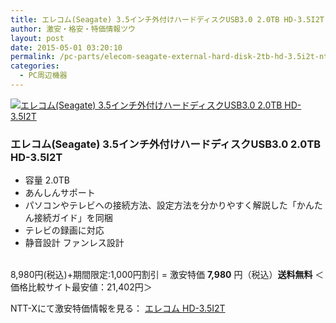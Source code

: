 ```yaml
---
title: エレコム(Seagate) 3.5インチ外付けハードディスクUSB3.0 2.0TB HD-3.5I2T 激安特価7,980円！送料無料！
author: 激安・格安・特価情報ツウ
layout: post
date: 2015-05-01 03:20:10
permalink: /pc-parts/elecom-seagate-external-hard-disk-2tb-hd-3.5i2t-nttx.html
categories:
  - PC周辺機器
---
```

<div class="img-bg2 img_L">
  <a href="http://px.a8.net/svt/ejp?a8mat=ZYP6S+8IMA3E+S1Q+BWGDT&#038;a8ejpredirect=http://nttxstore.jp/_II_EL14966082" target="_blank"><img border="0" alt="エレコム(Seagate) 3.5インチ外付けハードディスクUSB3.0 2.0TB HD-3.5I2T" src="http://image.nttxstore.jp/l2_images/E/EL/EL14966082.jpg" data-recalc-dims="1" /></a>
</div>

### エレコム(Seagate) 3.5インチ外付けハードディスクUSB3.0 2.0TB HD-3.5I2T
<!--more-->

* 容量 2.0TB
* あんしんサポート
* パソコンやテレビへの接続方法、設定方法を分かりやすく解説した「かんたん接続ガイド」を同梱
* テレビの録画に対応
* 静音設計 ファンレス設計

<br clear="all" />8,980円(税込)+期間限定:1,000円割引 = 激安特価 <span class="tokka-price"><strong>7,980</strong></span> 円（税込）**送料無料**
＜価格比較サイト最安値：21,402円＞

NTT-Xにて激安特価情報を見る： <a href="http://px.a8.net/svt/ejp?a8mat=ZYP6S+8IMA3E+S1Q+BWGDT&#038;a8ejpredirect=http://nttxstore.jp/_II_EL14966082" target="_blank"><span class="fs150p">エレコム HD-3.5I2T</span></a>